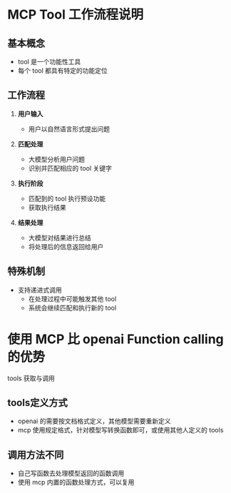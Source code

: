 # MCP Tool 工作流程说明

## 基本概念

- tool 是一个功能性工具
- 每个 tool 都具有特定的功能定位

## 工作流程

1. **用户输入**

   - 用户以自然语言形式提出问题

2. **匹配处理**

   - 大模型分析用户问题
   - 识别并匹配相应的 tool 关键字

3. **执行阶段**

   - 匹配到的 tool 执行预设功能
   - 获取执行结果

4. **结果处理**
   - 大模型对结果进行总结
   - 将处理后的信息返回给用户

## 特殊机制

- 支持递进式调用
  - 在处理过程中可能触发其他 tool
  - 系统会继续匹配和执行新的 tool

# 使用 MCP 比 openai Function calling 的优势

tools 获取与调用

## tools定义方式

- openai 的需要按文档格式定义，其他模型需要重新定义
- mcp 使用规定格式，针对模型写转换函数即可，或使用其他人定义的 tools

## 调用方法不同

- 自己写函数去处理模型返回的函数调用
- 使用 mcp 内置的函数处理方式，可以复用
